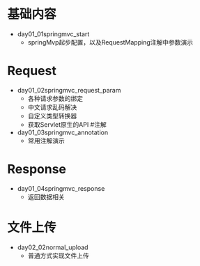 # 基础内容
- day01_01springmvc_start  
    - springMvp起步配置，以及RequestMapping注解中参数演示
# Request
- day01_02springmvc_request_param
    - 各种请求参数的绑定
    - 中文请求乱码解决
    - 自定义类型转换器
    - 获取Servlet原生的API
#注解
- day01_03springmvc_annotation
    - 常用注解演示
    
# Response
- day01_04springmvc_response
    - 返回数据相关
    
# 文件上传
- day02_02normal_upload
    - 普通方式实现文件上传




















